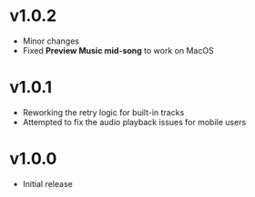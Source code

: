 # v1.0.2
- Minor changes
- Fixed **Preview Music mid-song** to work on MacOS
# v1.0.1
- Reworking the retry logic for built-in tracks
- Attempted to fix the audio playback issues for mobile users
# v1.0.0
- Initial release